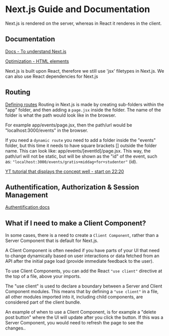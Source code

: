 # Next.js Guide and Documentation

Next.js is rendered on the server, whereas in React it renderes in the client.

## Documentation

[Docs - To understand Next.js](https://nextjs.org/docs)

[Optimization - HTML elements](https://nextjs.org/docs/app/building-your-application/optimizing)

Next.js is built upon React, therefore we still use 'jsx' filetypes in Next.js. We can also use React dependencies for Next.js

## Routing

[Defining routes](https://nextjs.org/docs/app/building-your-application/routing)
Routing in Next.js is made by creating sub-folders within the "app" folder, and then adding a `page.jsx` inside the folder. The name of the folder is what the path would look like in the browser.

For example app/events/page.jsx, then the path/url would be "localhost:3000/events" in the browser.

If you need a `dynamic route` you need to add a folder inside the "events" folder, but this time it needs to have square brackets [] outside the folder name. This can look like: app/events/[eventId]/page.jsx. This way, the path/url will not be static, but will be shown as the "id" of the event, such as: `"localhost:3000/events/gratis+middag+for+studenter"` (id).

[YT tutorial that displays the concept well - start on 22:20](https://www.youtube.com/watch?v=GxUR4zIasB8&list=LL&index=2&t=2258s)

## Authentification, Authorization & Session Management

[Authentification docs](https://nextjs.org/docs/app/building-your-application/authentication)

## What if I need to make a Client Component?

In some cases, there is a need to create a `Client Component`, rather than a Server Component that is default for Next.js.

A Client Component is often needed if you have parts of your UI that need to change dynamically based on user interactions or data fetched from an API after the initial page load (provide immediate feedback to the user).

To use Client Components, you can add the React `"use client"` directive at the top of a file, above your imports.

The "use client" is used to declare a boundary between a Server and Client Component modules. This means that by defining a `"use client"` in a file, all other modules imported into it, including child components, are considered part of the client bundle.

An example of when to use a Client Component, is for example a "delete post button" where the UI will update after you click the button. If this was a Server Component, you would need to refresh the page to see the changes..
